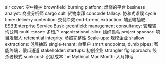 air cover: 空中掩护
brownfield:
burning platform: 燃烧的平台
business analyst: 商业分析师
cargo cult: 货物崇拜
concorde fallacy: 协和式谬误
cycle time: 
delivery contention: 交付冲突
end-to-end extraction: 端到端抽取
ESB(Enterprise Service Bus): 
greenfield: 
management consultancy: 管理咨询公司
multi-tenant: 多租户
organizational-silos: 组织孤岛
project sponsor: 项目发起人
referential integrity: 参照完整性
Scale-ups: 规模企业
shallow extractions: 浅层抽取
single-tenant: 单租户
smart endpoints, dumb pipes: 智能终端，傻瓜通道
stakeholder: 
startups: 初创企业
strangler fig approach: 绞杀者模式
sunk cost: 沉默成本
the Mythical Man Month: 人月神话